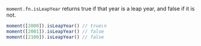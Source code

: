 `moment.fn.isLeapYear` returns true if that year is a leap year, and false if it is not.


```javascript
moment([2000]).isLeapYear() // true\n
moment([2001]).isLeapYear() // false
moment([2100]).isLeapYear() // false
```
